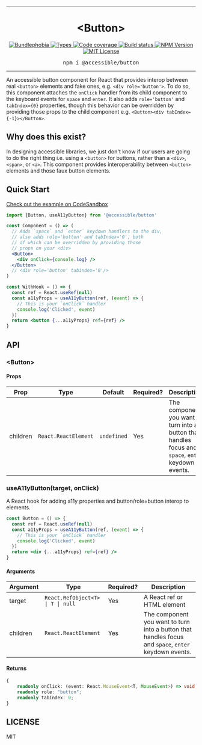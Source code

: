 <hr>
<div align="center">
  <h1 align="center">
    &lt;Button&gt;
  </h1>
</div>

<p align="center">
  <a href="https://bundlephobia.com/result?p=@accessible/button">
    <img alt="Bundlephobia" src="https://img.shields.io/bundlephobia/minzip/@accessible/button?style=for-the-badge&labelColor=24292e">
  </a>
  <a aria-label="Types" href="https://www.npmjs.com/package/@accessible/button">
    <img alt="Types" src="https://img.shields.io/npm/types/@accessible/button?style=for-the-badge&labelColor=24292e">
  </a>
  <a aria-label="Code coverage report" href="https://codecov.io/gh/accessible-ui/button">
    <img alt="Code coverage" src="https://img.shields.io/codecov/c/gh/accessible-ui/button?style=for-the-badge&labelColor=24292e">
  </a>
  <a aria-label="Build status" href="https://travis-ci.org/accessible-ui/button">
    <img alt="Build status" src="https://img.shields.io/travis/accessible-ui/button?style=for-the-badge&labelColor=24292e">
  </a>
  <a aria-label="NPM version" href="https://www.npmjs.com/package/@accessible/button">
    <img alt="NPM Version" src="https://img.shields.io/npm/v/@accessible/button?style=for-the-badge&labelColor=24292e">
  </a>
  <a aria-label="License" href="https://jaredlunde.mit-license.org/">
    <img alt="MIT License" src="https://img.shields.io/npm/l/@accessible/button?style=for-the-badge&labelColor=24292e">
  </a>
</p>

<pre align="center">npm i @accessible/button</pre>
<hr>

An accessible button component for React that provides interop between real `<button>` elements and fake ones, e.g. `<div role='button'>`.
To do so, this component attaches the `onClick` handler from its child component to the keyboard
events for `space` and `enter`. It also adds `role='button'` and `tabIndex={0}` properties, though
this behavior can be overridden by providing those props to the child component e.g. `<Button><div tabIndex={-1}></Button>`.

## Why does this exist?

In designing accessible libraries, we just don't know if our users are going to do the right thing
i.e. using a `<button>` for buttons, rather than a `<div>`, `<span>`, or `<a>`. This component
provides interoperability between `<button>` elements and those faux button elements.

## Quick Start

[Check out the example on CodeSandbox](https://codesandbox.io/s/accessiblebutton-example-spjh2)

```jsx harmony
import {Button, useA11yButton} from '@accessible/button'

const Component = () => (
  // Adds `space` and `enter` keydown handlers to the div,
  // also adds role='button' and tabIndex='0', both
  // of which can be overridden by providing those
  // props on your <div>
  <Button>
    <div onClick={console.log} />
  </Button>
  // <div role='button' tabindex='0'/>
)

const WithHook = () => {
  const ref = React.useRef(null)
  const a11yProps = useA11yButton(ref, (event) => {
    // This is your `onClick` handler
    console.log('Clicked', event)
  })
  return <button {...a11yProps} ref={ref} />
}
```

## API

### &lt;Button&gt;

#### Props

| Prop     | Type                 | Default     | Required? | Description                                                                                          |
| -------- | -------------------- | ----------- | --------- | ---------------------------------------------------------------------------------------------------- |
| children | `React.ReactElement` | `undefined` | Yes       | The component you want to turn into a button that handles focus and `space`, `enter` keydown events. |

### useA11yButton(target, onClick)

A React hook for adding a11y properties and button/role=button interop to elements.

```jsx harmony
const Button = () => {
  const ref = React.useRef(null)
  const a11yProps = useA11yButton(ref, (event) => {
    // This is your `onClick` handler
    console.log('Clicked', event)
  })
  return <div {...a11yProps} ref={ref} />
}
```

#### Arguments

| Argument | Type                                                       | Required? | Description                                                                                          |
| -------- | ---------------------------------------------------------- | --------- | ---------------------------------------------------------------------------------------------------- |
| target   | <code>React.RefObject&lt;T&gt; &#124; T &#124; null</code> | Yes       | A React ref or HTML element                                                                          |  |
| children | `React.ReactElement`                                       | Yes       | The component you want to turn into a button that handles focus and `space`, `enter` keydown events. |

#### Returns

```ts
{
    readonly onClick: (event: React.MouseEvent<T, MouseEvent>) => void;
    readonly role: "button";
    readonly tabIndex: 0;
}
```

## LICENSE

MIT
